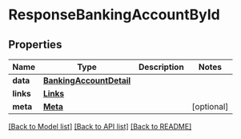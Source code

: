 # ResponseBankingAccountById

## Properties
Name | Type | Description | Notes
------------ | ------------- | ------------- | -------------
**data** | [**BankingAccountDetail**](BankingAccountDetail.md) |  | 
**links** | [**Links**](Links.md) |  | 
**meta** | [**Meta**](Meta.md) |  | [optional] 

[[Back to Model list]](../README.md#documentation-for-models) [[Back to API list]](../README.md#documentation-for-api-endpoints) [[Back to README]](../README.md)


